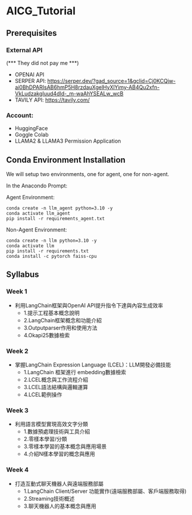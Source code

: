 # AICG_Tutorial

## Prerequisites

### External API

(*** They did not pay me ***)
    
- OPENAI API
- SERPER API: https://serper.dev/?gad_source=1&gclid=Cj0KCQjw-ai0BhDPARIsAB6hmP5H8rzdauXgelHyXlYimy-AB4Qu2xfn-VkLudzakgIuud4dId-_m-waAhYSEALw_wcB
- TAVILY API: https://tavily.com/

### Account:

- HuggingFace
- Goggle Colab
- LLAMA2 & LLAMA3 Permission Application

## Conda Environment Installation

We will setup two environments, one for agent, one for non-agent.

In the Anacondo Prompt:

Agent Environment:
    
    conda create -n llm_agent python=3.10 -y
    conda activate llm_agent
    pip install -r requirements_agent.txt
  

Non-Agent Environment:

    conda create -n llm python=3.10 -y
    conda activate llm
    pip install -r requirements.txt
    conda install -c pytorch faiss-cpu    

## Syllabus

### Week 1

- 利用LangChain框架與OpenAI API提升指令下達與內容生成效率
  - 1.提示工程基本概念說明
  - 2.LangChain框架概念和功能介紹
  - 3.Outputparser作用和使用方法
  - 4.Okapi25數據檢索

### Week 2

- 掌握LangChain Expression Language (LCEL)：LLM開發必備技能
  - 1.LangChain 框架進行 embedding數據檢索
  - 2.LCEL概念與工作流程介紹
  - 3.LCEL語法結構與邏輯運算
  - 4.LCEL範例操作

### Week 3

- 利用語言模型實現高效文字分類
  - 1.數據預處理技術與工具介紹
  - 2.零樣本學習/分類
  - 3.零樣本學習的基本概念與應用場景
  - 4.介紹N樣本學習的概念與應用

### Week 4

- 打造互動式聊天機器人與遠端服務部屬
  - 1.LangChain Client/Server 功能實作(遠端服務部屬、客戶端服務取得)
  - 2.Streaming技術概述
  - 3.聊天機器人的基本概念與應用
